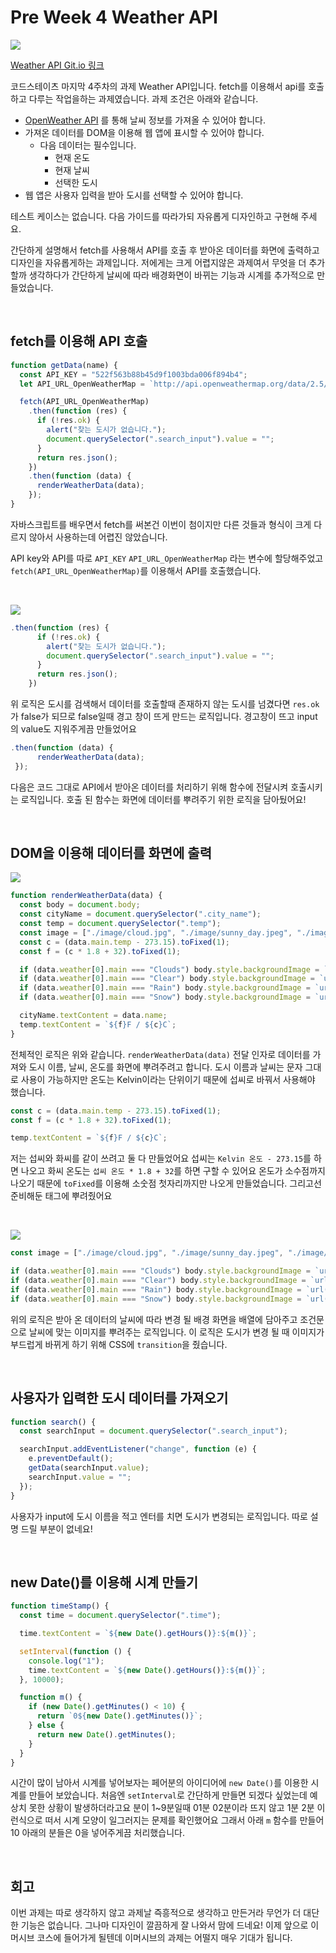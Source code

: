 # Pre Week 4 Weather API

![](./image/weather_snow.png)

[Weather API Git.io 링크](https://woogie-94.github.io/CodeStates/Pre_Weather_api/)

코드스테이츠 마지막 4주차의 과제 Weather API입니다. fetch를 이용해서 api를 호출하고 다루는 작업을하는 과제였습니다. 과제 조건은 아래와 같습니다.

- [OpenWeather API](https://openweathermap.org/) 를 통해 날씨 정보를 가져올 수 있어야 합니다.
- 가져온 데이터를 DOM을 이용해 웹 앱에 표시할 수 있어야 합니다.
  - 다음 데이터는 필수입니다.
    - 현재 온도
    - 현재 날씨
    - 선택한 도시
- 웹 앱은 사용자 입력을 받아 도시를 선택할 수 있어야 합니다.

테스트 케이스는 없습니다. 다음 가이드를 따라가되 자유롭게 디자인하고 구현해 주세요.

간단하게 설명해서 fetch를 사용해서 API를 호출 후 받아온 데이터를 화면에 출력하고 디자인을 자유롭게하는 과제입니다. 저에게는 크게 어렵지않은 과제여서 무엇을 더 추가할까 생각하다가 간단하게 날씨에 따라 배경화면이 바뀌는 기능과 시계를 추가적으로 만들었습니다.

<br />
 
## fetch를 이용해 API 호출

```jsx
function getData(name) {
  const API_KEY = "522f563b88b45d9f1003bda006f894b4";
  let API_URL_OpenWeatherMap = `http://api.openweathermap.org/data/2.5/weather?q=${name}&appid=${API_KEY}`;

  fetch(API_URL_OpenWeatherMap)
    .then(function (res) {
      if (!res.ok) {
        alert("찾는 도시가 없습니다.");
        document.querySelector(".search_input").value = "";
      }
      return res.json();
    })
    .then(function (data) {
      renderWeatherData(data);
    });
}
```

자바스크립트를 배우면서 fetch를 써본건 이번이 첨이지만 다른 것들과 형식이 크게 다르지 않아서 사용하는데 어렵진 않았습니다.

API key와 API를 따로 `API_KEY` `API_URL_OpenWeatherMap` 라는 변수에 할당해주었고 `fetch(API_URL_OpenWeatherMap)`를 이용해서 API를 호출했습니다.

<br />
 
![](./image/weather_api.gif)

```jsx
.then(function (res) {
      if (!res.ok) {
        alert("찾는 도시가 없습니다.");
        document.querySelector(".search_input").value = "";
      }
      return res.json();
    })
```

위 로직은 도시를 검색해서 데이터를 호출할때 존재하지 않는 도시를 넘겼다면 `res.ok`가 false가 되므로 false일때 경고 창이 뜨게 만드는 로직입니다. 경고창이 뜨고 input의 value도 지워주게끔 만들었어요

```jsx
.then(function (data) {
      renderWeatherData(data);
 });
```

다음은 코드 그대로 API에서 받아온 데이터를 처리하기 위해 함수에 전달시켜 호출시키는 로직입니다. 호출 된 함수는 화면에 데이터를 뿌려주기 위한 로직을 담아뒀어요!

<br />
 
## DOM을 이용해 데이터를 화면에 출력

![](./image/weather_clear.png)

```jsx
function renderWeatherData(data) {
  const body = document.body;
  const cityName = document.querySelector(".city_name");
  const temp = document.querySelector(".temp");
  const image = ["./image/cloud.jpg", "./image/sunny_day.jpeg", "./image/rain.jpg", "./image/snow.jpg"];
  const c = (data.main.temp - 273.15).toFixed(1);
  const f = (c * 1.8 + 32).toFixed(1);

  if (data.weather[0].main === "Clouds") body.style.backgroundImage = `url(${image[0]})`;
  if (data.weather[0].main === "Clear") body.style.backgroundImage = `url(${image[1]})`;
  if (data.weather[0].main === "Rain") body.style.backgroundImage = `url(${image[2]})`;
  if (data.weather[0].main === "Snow") body.style.backgroundImage = `url(${image[3]})`;

  cityName.textContent = data.name;
  temp.textContent = `${f}F / ${c}C`;
}
```

전체적인 로직은 위와 같습니다. `renderWeatherData(data)` 전달 인자로 데이터를 가져와 도시 이름, 날씨, 온도를 화면에 뿌려주려고 합니다. 도시 이름과 날씨는 문자 그대로 사용이 가능하지만 온도는 Kelvin이라는 단위이기 때문에 섭씨로 바꿔서 사용해야 했습니다.

```jsx
const c = (data.main.temp - 273.15).toFixed(1);
const f = (c * 1.8 + 32).toFixed(1);

temp.textContent = `${f}F / ${c}C`;
```

저는 섭씨와 화씨를 같이 쓰려고 둘 다 만들었어요 섭씨는 `Kelvin 온도 - 273.15`를 하면 나오고 화씨 온도는 `섭씨 온도 * 1.8 + 32`를 하면 구할 수 있어요 온도가 소수점까지 나오기 때문에 `toFixed`를 이용해 소숫점 첫자리까지만 나오게 만들었습니다. 그리고선 준비해둔 태그에 뿌려줬어요

<br />
 
![](./image/weather_api_2.gif)

```jsx
const image = ["./image/cloud.jpg", "./image/sunny_day.jpeg", "./image/rain.jpg", "./image/snow.jpg"];

if (data.weather[0].main === "Clouds") body.style.backgroundImage = `url(${image[0]})`;
if (data.weather[0].main === "Clear") body.style.backgroundImage = `url(${image[1]})`;
if (data.weather[0].main === "Rain") body.style.backgroundImage = `url(${image[2]})`;
if (data.weather[0].main === "Snow") body.style.backgroundImage = `url(${image[3]})`;
```

위의 로직은 받아 온 데이터의 날씨에 따라 변경 될 배경 화면을 배열에 담아주고 조건문으로 날씨에 맞는 이미지를 뿌려주는 로직입니다. 이 로직은 도시가 변경 될 때 이미지가 부드럽게 바뀌게 하기 위해 CSS에 `transition`을 줬습니다.

<br />
 
## 사용자가 입력한 도시 데이터를 가져오기

```jsx
function search() {
  const searchInput = document.querySelector(".search_input");

  searchInput.addEventListener("change", function (e) {
    e.preventDefault();
    getData(searchInput.value);
    searchInput.value = "";
  });
}
```

사용자가 input에 도시 이름을 적고 엔터를 치면 도시가 변경되는 로직입니다. 따로 설명 드릴 부분이 없네요!

<br />
 
## new Date()를 이용해 시계 만들기

```jsx
function timeStamp() {
  const time = document.querySelector(".time");

  time.textContent = `${new Date().getHours()}:${m()}`;

  setInterval(function () {
    console.log("1");
    time.textContent = `${new Date().getHours()}:${m()}`;
  }, 10000);

  function m() {
    if (new Date().getMinutes() < 10) {
      return `0${new Date().getMinutes()}`;
    } else {
      return new Date().getMinutes();
    }
  }
}
```

시간이 많이 남아서 시계를 넣어보자는 페어분의 아이디어에 `new Date()`를 이용한 시계를 만들어 보았습니다. 처음엔 `setInterval`로 간단하게 만들면 되겠다 싶었는데 예상치 못한 상황이 발생하더라고요 분이 1~9분일때 01분 02분이라 뜨지 않고 1분 2분 이런식으로 떠서 시계 모양이 일그러지는 문제를 확인했어요 그래서 아래 `m` 함수를 만들어 10 아래의 분들은 0을 넣어주게끔 처리했습니다.

<br />
 
## 회고

이번 과제는 따로 생각하지 않고 과제날 즉흥적으로 생각하고 만든거라 무언가 더 대단한 기능은 없습니다. 그나마 디자인이 깔끔하게 잘 나와서 맘에 드네요! 이제 앞으로 이머시브 코스에 들어가게 될텐데 이머시브의 과제는 어떨지 매우 기대가 됩니다.
